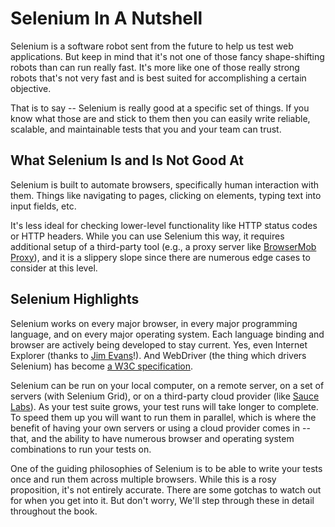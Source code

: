 # Selenium In A Nutshell

Selenium is a software robot sent from the future to help us test web applications. But keep in mind that it's not one of those fancy shape-shifting robots than can run really fast. It's more like one of those really strong robots that's not very fast and is best suited for accomplishing a certain objective.

That is to say -- Selenium is really good at a specific set of things. If you know what those are and stick to them then you can easily write reliable, scalable, and maintainable tests that you and your team can trust.

## What Selenium Is and Is Not Good At

Selenium is built to automate browsers, specifically human interaction with them. Things like navigating to pages, clicking on elements, typing text into input fields, etc.

It's less ideal for checking lower-level functionality like HTTP status codes or HTTP headers. While you can use Selenium this way, it requires additional setup of a third-party tool (e.g., a proxy server like [BrowserMob Proxy](http://bmp.lightbody.net/)), and it is a slippery slope since there are numerous edge cases to consider at this level.

## Selenium Highlights

Selenium works on every major browser, in every major programming language, and on every major operating system. Each language binding and browser are actively being developed to stay current. Yes, even Internet Explorer (thanks to [Jim Evans](https://twitter.com/jimevansmusic)!). And WebDriver (the thing which drivers Selenium) has become [a W3C specification](https://www.w3.org/TR/webdriver1/).

Selenium can be run on your local computer, on a remote server, on a set of servers (with Selenium Grid), or on a third-party cloud provider (like [Sauce Labs](http://saucelabs.com/)). As your test suite grows, your test runs will take longer to complete. To speed them up you will want to run them in parallel, which is where the benefit of having your own servers or using a cloud provider comes in -- that, and the ability to have numerous browser and operating system combinations to run your tests on.

One of the guiding philosophies of Selenium is to be able to write your tests once and run them across multiple browsers. While this is a rosy proposition, it's not entirely accurate. There are some gotchas to watch out for when you get into it. But don't worry, We'll step through these in detail throughout the book.

